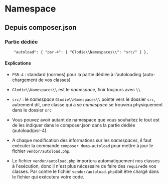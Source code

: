 # Namespace

## Depuis composer.json

### Partie dédiée

`    "autoload": {
        "psr-4": {
            "Glodie\\Namespaces\\": "src/"
        }
    },`

#### Explications

- `PSR-4` : standard (normes) pour la partie dédiée à l'autoloading (auto-chargement de vos classes)
- `Glodie\\Namespaces\\` est le *namespace*, finir toujours avec `\\`
- `src/` : le *namespace* `Glodie\\Namespaces\\` pointe vers le dossier `src`, autrement dit, une classe qui a se *namespace* se trouvera physiquement dans le dossier `src`

- Vous pouvez avoir autant de namespace que vous souhaitez le tout est de les indiquer dans le composer.json dans la partie dédiée (autoload/psr-4).
- A chaque modification des informations sur les *namespaces*, il faut exécuter la commande `composer dump-autoload` pour mettre à jour le fichier `vendor/autoload.php`.
- Le fichier `vendor/autoload.php` importera automatiquement nos classes à l'exécution, donc il n'est plus nécessaire de faire des `require`de vos classes. Par contre le fichier `vendor/autoload.php`doit être chargé dans le fichier qui exécutera votre code.